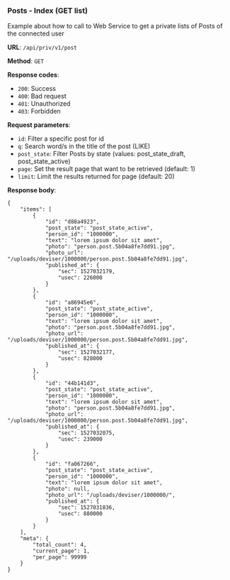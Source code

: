 ### Posts - Index (GET list)

Example about how to call to Web Service to get a private lists of Posts of the connected user

**URL**: `/api/priv/v1/post`

**Method**: `GET`

**Response codes**: 
* `200`: Success
* `400`: Bad request
* `401`: Unauthorized 
* `403`: Forbidden
  
**Request parameters**:
* `id`: Filter a specific post for id
* `q`: Search word/s in the title of the post (LIKE)
* `post_state`: Filter Posts by state (values: post_state_draft, post_state_active)
* `page`: Set the result page that want to be retrieved (default: 1)
* `limit`: Limit the results returned for page (default: 20)

**Response body**:

```
{
    "items": [
        {
            "id": "d88a4923",
            "post_state": "post_state_active",
            "person_id": "1000000",
            "text": "lorem ipsum dolor sit amet",
            "photo": "person.post.5b04a8fe7dd91.jpg",
            "photo_url": "/uploads/deviser/1000000/person.post.5b04a8fe7dd91.jpg",
            "published_at": {
                "sec": 1527032179,
                "usec": 226000
            }
        },
        {
            "id": "a86945e6",
            "post_state": "post_state_active",
            "person_id": "1000000",
            "text": "lorem ipsum dolor sit amet",
            "photo": "person.post.5b04a8fe7dd91.jpg",
            "photo_url": "/uploads/deviser/1000000/person.post.5b04a8fe7dd91.jpg",
            "published_at": {
                "sec": 1527032177,
                "usec": 828000
            }
        },
        {
            "id": "44b141d3",
            "post_state": "post_state_active",
            "person_id": "1000000",
            "text": "lorem ipsum dolor sit amet",
            "photo": "person.post.5b04a8fe7dd91.jpg",
            "photo_url": "/uploads/deviser/1000000/person.post.5b04a8fe7dd91.jpg",
            "published_at": {
                "sec": 1527032075,
                "usec": 239000
            }
        },
        {
            "id": "fa067266",
            "post_state": "post_state_active",
            "person_id": "1000000",
            "text": "lorem ipsum dolor sit amet",
            "photo": null,
            "photo_url": "/uploads/deviser/1000000/",
            "published_at": {
                "sec": 1527031836,
                "usec": 880000
            }
        }
    ],
    "meta": {
        "total_count": 4,
        "current_page": 1,
        "per_page": 99999
    }
}
```